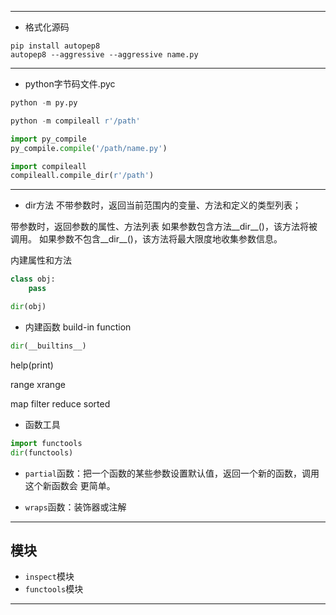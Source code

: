 

---


- 格式化源码
```
pip install autopep8
autopep8 --aggressive --aggressive name.py

```
---
- python字节码文件.pyc
```py
python -m py.py

python -m compileall r'/path'

import py_compile
py_compile.compile('/path/name.py')

import compileall
compileall.compile_dir(r'/path')

```






---

- dir方法
不带参数时，返回当前范围内的变量、方法和定义的类型列表；

带参数时，返回参数的属性、方法列表
如果参数包含方法__dir__()，该方法将被调用。
如果参数不包含__dir__()，该方法将最大限度地收集参数信息。

内建属性和方法
```py
class obj:
    pass

dir(obj)

```
- 内建函数 build-in function

```py
dir(__builtins__)

```
help(print)

range
xrange

map
filter
reduce
sorted


- 函数工具
```py
import functools
dir(functools)


```
- `partial`函数：把一个函数的某些参数设置默认值，返回一个新的函数，调用这个新函数会 更简单。

- `wraps`函数：装饰器或注解

---
## 模块
- `inspect`模块
- `functools`模块
---
